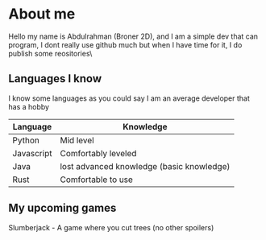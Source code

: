 # About me
Hello my name is Abdulrahman (Broner  2D), and I am a simple dev that can program, I dont really use github much but when I have time for it, I do publish some reositories\


## Languages I know
I know some languages as you could say I am an average developer that has a hobby


| Language | Knowledge |
| ----------- | ----------- |
| Python | Mid level |
| Javascript | Comfortably leveled | 
| Java | lost advanced knowledge (basic knowledge) |
| Rust | Comfortable to use |

## My upcoming games
Slumberjack - A game where you cut trees (no other spoilers)
